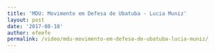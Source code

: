 ```yaml
---
title: 'MDU: Movimento em Defesa de Ubatuba - Lucia Muniz'
layout: post
date: '2017-08-18'
author: efeefe
permalink: /video/mdu-movimento-em-defesa-de-ubatuba-lucia-muniz/
---
```


<!-- Content not found or could not be extracted. Please review original HTML. -->